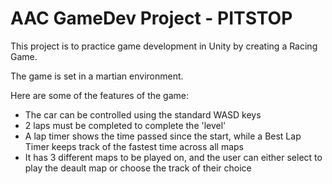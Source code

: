 # AAC GameDev Project - PITSTOP
This project is to practice game development in Unity by creating a Racing Game.

The game is set in a martian environment.

Here are some of the features of the game:

* The car can be controlled using the standard WASD keys
* 2 laps must be completed to complete the 'level'
* A lap timer shows the time passed since the start, while a Best Lap Timer keeps track of the fastest time across all maps
* It has 3 different maps to be played on, and the user can either select to play the deault map or choose the track of their choice
